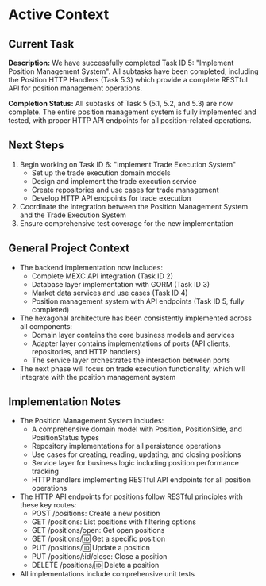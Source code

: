 # Active Context

## Current Task
**Description:** We have successfully completed Task ID 5: "Implement Position Management System". All subtasks have been completed, including the Position HTTP Handlers (Task 5.3) which provide a complete RESTful API for position management operations.

**Completion Status:** All subtasks of Task 5 (5.1, 5.2, and 5.3) are now complete. The entire position management system is fully implemented and tested, with proper HTTP API endpoints for all position-related operations.

## Next Steps
1. Begin working on Task ID 6: "Implement Trade Execution System"
   - Set up the trade execution domain models
   - Design and implement the trade execution service
   - Create repositories and use cases for trade management
   - Develop HTTP API endpoints for trade execution
2. Coordinate the integration between the Position Management System and the Trade Execution System
3. Ensure comprehensive test coverage for the new implementation

## General Project Context
- The backend implementation now includes:
  - Complete MEXC API integration (Task ID 2)
  - Database layer implementation with GORM (Task ID 3)
  - Market data services and use cases (Task ID 4)
  - Position management system with API endpoints (Task ID 5, fully completed)
- The hexagonal architecture has been consistently implemented across all components:
  - Domain layer contains the core business models and services
  - Adapter layer contains implementations of ports (API clients, repositories, and HTTP handlers)
  - The service layer orchestrates the interaction between ports
- The next phase will focus on trade execution functionality, which will integrate with the position management system

## Implementation Notes
- The Position Management System includes:
  - A comprehensive domain model with Position, PositionSide, and PositionStatus types
  - Repository implementations for all persistence operations
  - Use cases for creating, reading, updating, and closing positions
  - Service layer for business logic including position performance tracking
  - HTTP handlers implementing RESTful API endpoints for all position operations
- The HTTP API endpoints for positions follow RESTful principles with these key routes:
  - POST /positions: Create a new position
  - GET /positions: List positions with filtering options
  - GET /positions/open: Get open positions
  - GET /positions/:id: Get a specific position
  - PUT /positions/:id: Update a position
  - PUT /positions/:id/close: Close a position
  - DELETE /positions/:id: Delete a position
- All implementations include comprehensive unit tests
